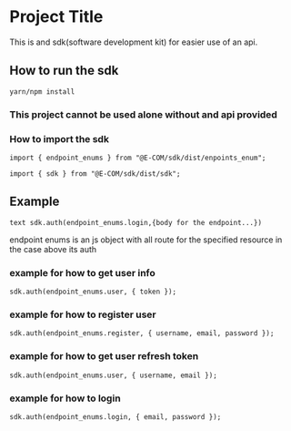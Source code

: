 # Project Title

This is and sdk(software development kit) for easier use of an api.

## How to run the sdk

`yarn/npm install`

### This project cannot be used alone without and api provided

### How to import the sdk

`import { endpoint_enums } from "@E-COM/sdk/dist/enpoints_enum";`

`import { sdk } from "@E-COM/sdk/dist/sdk";`

## Example

`text sdk.auth(endpoint_enums.login,{body for the endpoint...})`

endpoint enums is an js object with all route for the specified resource in the case above its auth

### example for how to get user info

`sdk.auth(endpoint_enums.user, { token });`

### example for how to register user

`sdk.auth(endpoint_enums.register, { username, email, password });`

### example for how to get user refresh token

`sdk.auth(endpoint_enums.user, { username, email });`

### example for how to login

`sdk.auth(endpoint_enums.login, { email, password });`
